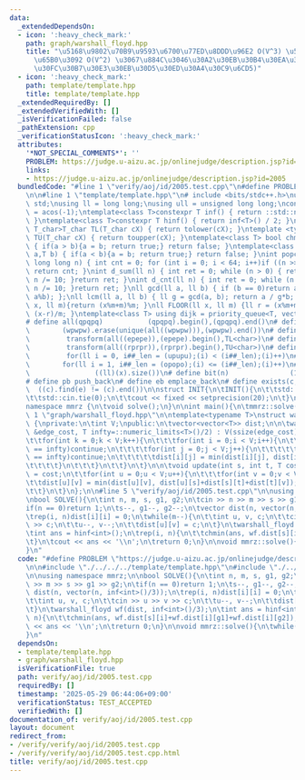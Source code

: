 ```yaml
---
data:
  _extendedDependsOn:
  - icon: ':heavy_check_mark:'
    path: graph/warshall_floyd.hpp
    title: "\u5168\u9802\u70B9\u9593\u6700\u77ED\u8DDD\u96E2 O(V^3) \u53CA\u3073\u66F4\
      \u65B0\u3092 O(V^2) \u3067\u884C\u3046\u30A2\u30EB\u30B4\u30EA\u30BA\u30E0 (\u30EF\
      \u30FC\u30B7\u30E3\u30EB\u30D5\u30ED\u30A4\u30C9\u6CD5)"
  - icon: ':heavy_check_mark:'
    path: template/template.hpp
    title: template/template.hpp
  _extendedRequiredBy: []
  _extendedVerifiedWith: []
  _isVerificationFailed: false
  _pathExtension: cpp
  _verificationStatusIcon: ':heavy_check_mark:'
  attributes:
    '*NOT_SPECIAL_COMMENTS*': ''
    PROBLEM: https://judge.u-aizu.ac.jp/onlinejudge/description.jsp?id=2005
    links:
    - https://judge.u-aizu.ac.jp/onlinejudge/description.jsp?id=2005
  bundledCode: "#line 1 \"verify/aoj/id/2005.test.cpp\"\n#define PROBLEM \"https://judge.u-aizu.ac.jp/onlinejudge/description.jsp?id=2005\"\
    \n\n#line 1 \"template/template.hpp\"\n# include <bits/stdc++.h>\nusing namespace\
    \ std;\nusing ll = long long;\nusing ull = unsigned long long;\nconst double pi\
    \ = acos(-1);\ntemplate<class T>constexpr T inf() { return ::std::numeric_limits<T>::max();\
    \ }\ntemplate<class T>constexpr T hinf() { return inf<T>() / 2; }\ntemplate <typename\
    \ T_char>T_char TL(T_char cX) { return tolower(cX); }\ntemplate <typename T_char>T_char\
    \ TU(T_char cX) { return toupper(cX); }\ntemplate<class T> bool chmin(T& a,T b)\
    \ { if(a > b){a = b; return true;} return false; }\ntemplate<class T> bool chmax(T&\
    \ a,T b) { if(a < b){a = b; return true;} return false; }\nint popcnt(unsigned\
    \ long long n) { int cnt = 0; for (int i = 0; i < 64; i++)if ((n >> i) & 1)cnt++;\
    \ return cnt; }\nint d_sum(ll n) { int ret = 0; while (n > 0) { ret += n % 10;\
    \ n /= 10; }return ret; }\nint d_cnt(ll n) { int ret = 0; while (n > 0) { ret++;\
    \ n /= 10; }return ret; }\nll gcd(ll a, ll b) { if (b == 0)return a; return gcd(b,\
    \ a%b); };\nll lcm(ll a, ll b) { ll g = gcd(a, b); return a / g*b; };\nll MOD(ll\
    \ x, ll m){return (x%m+m)%m; }\nll FLOOR(ll x, ll m) {ll r = (x%m+m)%m; return\
    \ (x-r)/m; }\ntemplate<class T> using dijk = priority_queue<T, vector<T>, greater<T>>;\n\
    # define all(qpqpq)           (qpqpq).begin(),(qpqpq).end()\n# define UNIQUE(wpwpw)\
    \        (wpwpw).erase(unique(all((wpwpw))),(wpwpw).end())\n# define LOWER(epepe)\
    \         transform(all((epepe)),(epepe).begin(),TL<char>)\n# define UPPER(rprpr)\
    \         transform(all((rprpr)),(rprpr).begin(),TU<char>)\n# define rep(i,upupu)\
    \         for(ll i = 0, i##_len = (upupu);(i) < (i##_len);(i)++)\n# define reps(i,opopo)\
    \        for(ll i = 1, i##_len = (opopo);(i) <= (i##_len);(i)++)\n# define len(x)\
    \                ((ll)(x).size())\n# define bit(n)               (1LL << (n))\n\
    # define pb push_back\n# define eb emplace_back\n# define exists(c, e)       \
    \  ((c).find(e) != (c).end())\n\nstruct INIT{\n\tINIT(){\n\t\tstd::ios::sync_with_stdio(false);\n\
    \t\tstd::cin.tie(0);\n\t\tcout << fixed << setprecision(20);\n\t}\n}INIT;\n\n\
    namespace mmrz {\n\tvoid solve();\n}\n\nint main(){\n\tmmrz::solve();\n}\n#line\
    \ 1 \"graph/warshall_floyd.hpp\"\n\ntemplate<typename T>\nstruct warshall_floyd\
    \ {\nprivate:\n\tint V;\npublic:\n\tvector<vector<T>> dist;\n\n\twarshall_floyd(vector<vector<T>>\
    \ &edge_cost, T infty=::numeric_limits<T>()/2) : V(ssize(edge_cost)), dist(edge_cost){\n\
    \t\tfor(int k = 0;k < V;k++){\n\t\t\tfor(int i = 0;i < V;i++){\n\t\t\t\tif(dist[i][k]\
    \ == infty)continue;\n\t\t\t\tfor(int j = 0;j < V;j++){\n\t\t\t\t\tif(dist[k][j]\
    \ == infty)continue;\n\t\t\t\t\tdist[i][j] = min(dist[i][j], dist[i][k] + dist[k][j]);\n\
    \t\t\t\t}\n\t\t\t}\n\t\t}\n\t}\n\n\tvoid update(int s, int t, T cost){\n\t\tdist[s][t]\
    \ = cost;\n\t\tfor(int u = 0;u < V;u++){\n\t\t\tfor(int v = 0;v < V;v++){\n\t\t\
    \t\tdist[u][v] = min(dist[u][v], dist[u][s]+dist[s][t]+dist[t][v]);\n\t\t\t}\n\
    \t\t}\n\t}\n};\n\n#line 5 \"verify/aoj/id/2005.test.cpp\"\n\nusing namespace mmrz;\n\
    \nbool SOLVE(){\n\tint n, m, s, g1, g2;\n\tcin >> n >> m >> s >> g1 >> g2;\n\t\
    if(n == 0)return 1;\n\ts--, g1--, g2--;\n\tvector dist(n, vector(n, inf<int>()/3));\n\
    \trep(i, n)dist[i][i] = 0;\n\twhile(m--){\n\t\tint u, v, c;\n\t\tcin >> u >> v\
    \ >> c;\n\t\tu--, v--;\n\t\tdist[u][v] = c;\n\t}\n\twarshall_floyd wf(dist, inf<int>()/3);\n\
    \tint ans = hinf<int>();\n\trep(i, n){\n\t\tchmin(ans, wf.dist[s][i]+wf.dist[i][g1]+wf.dist[i][g2]);\n\
    \t}\n\tcout << ans << '\\n';\n\treturn 0;\n}\n\nvoid mmrz::solve(){\n\twhile(!SOLVE());\n\
    }\n"
  code: "#define PROBLEM \"https://judge.u-aizu.ac.jp/onlinejudge/description.jsp?id=2005\"\
    \n\n#include \"./../../../template/template.hpp\"\n#include \"./../../../graph/warshall_floyd.hpp\"\
    \n\nusing namespace mmrz;\n\nbool SOLVE(){\n\tint n, m, s, g1, g2;\n\tcin >> n\
    \ >> m >> s >> g1 >> g2;\n\tif(n == 0)return 1;\n\ts--, g1--, g2--;\n\tvector\
    \ dist(n, vector(n, inf<int>()/3));\n\trep(i, n)dist[i][i] = 0;\n\twhile(m--){\n\
    \t\tint u, v, c;\n\t\tcin >> u >> v >> c;\n\t\tu--, v--;\n\t\tdist[u][v] = c;\n\
    \t}\n\twarshall_floyd wf(dist, inf<int>()/3);\n\tint ans = hinf<int>();\n\trep(i,\
    \ n){\n\t\tchmin(ans, wf.dist[s][i]+wf.dist[i][g1]+wf.dist[i][g2]);\n\t}\n\tcout\
    \ << ans << '\\n';\n\treturn 0;\n}\n\nvoid mmrz::solve(){\n\twhile(!SOLVE());\n\
    }\n"
  dependsOn:
  - template/template.hpp
  - graph/warshall_floyd.hpp
  isVerificationFile: true
  path: verify/aoj/id/2005.test.cpp
  requiredBy: []
  timestamp: '2025-05-29 06:44:06+09:00'
  verificationStatus: TEST_ACCEPTED
  verifiedWith: []
documentation_of: verify/aoj/id/2005.test.cpp
layout: document
redirect_from:
- /verify/verify/aoj/id/2005.test.cpp
- /verify/verify/aoj/id/2005.test.cpp.html
title: verify/aoj/id/2005.test.cpp
---
```

